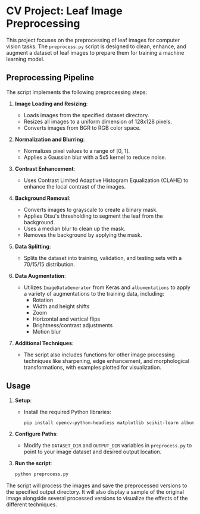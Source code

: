 # CV Project: Leaf Image Preprocessing

This project focuses on the preprocessing of leaf images for computer vision tasks. The `preprocess.py` script is designed to clean, enhance, and augment a dataset of leaf images to prepare them for training a machine learning model.

## Preprocessing Pipeline

The script implements the following preprocessing steps:

1.  **Image Loading and Resizing**:
    *   Loads images from the specified dataset directory.
    *   Resizes all images to a uniform dimension of 128x128 pixels.
    *   Converts images from BGR to RGB color space.

2.  **Normalization and Blurring**:
    *   Normalizes pixel values to a range of [0, 1].
    *   Applies a Gaussian blur with a 5x5 kernel to reduce noise.

3.  **Contrast Enhancement**:
    *   Uses Contrast Limited Adaptive Histogram Equalization (CLAHE) to enhance the local contrast of the images.

4.  **Background Removal**:
    *   Converts images to grayscale to create a binary mask.
    *   Applies Otsu's thresholding to segment the leaf from the background.
    *   Uses a median blur to clean up the mask.
    *   Removes the background by applying the mask.

5.  **Data Splitting**:
    *   Splits the dataset into training, validation, and testing sets with a 70/15/15 distribution.

6.  **Data Augmentation**:
    *   Utilizes `ImageDataGenerator` from Keras and `albumentations` to apply a variety of augmentations to the training data, including:
        *   Rotation
        *   Width and height shifts
        *   Zoom
        *   Horizontal and vertical flips
        *   Brightness/contrast adjustments
        *   Motion blur

7.  **Additional Techniques**:
    *   The script also includes functions for other image processing techniques like sharpening, edge enhancement, and morphological transformations, with examples plotted for visualization.

## Usage

1.  **Setup**:
    *   Install the required Python libraries:
        ```bash
        pip install opencv-python-headless matplotlib scikit-learn albumentations tqdm tensorflow
        ```

2.  **Configure Paths**:
    *   Modify the `DATASET_DIR` and `OUTPUT_DIR` variables in `preprocess.py` to point to your image dataset and desired output location.

3.  **Run the script**:
    ```bash
    python preprocess.py
    ```

The script will process the images and save the preprocessed versions to the specified output directory. It will also display a sample of the original image alongside several processed versions to visualize the effects of the different techniques.
